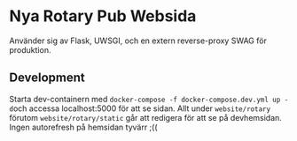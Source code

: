 # Nya Rotary Pub Websida

Använder sig av Flask, UWSGI, och en extern reverse-proxy SWAG för produktion.

## Development

Starta dev-containern med `docker-compose -f docker-compose.dev.yml up -d`och accessa localhost:5000 för att se sidan. Allt under `website/rotary` förutom `website/rotary/static` går att redigera för att se på devhemsidan. Ingen autorefresh på hemsidan tyvärr ;((

